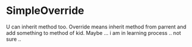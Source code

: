 # SimpleOverride
U can inherit method too. Override means inherit method from parrent and add something to method of kid. Maybe ... i am in learning process .. not sure ..
